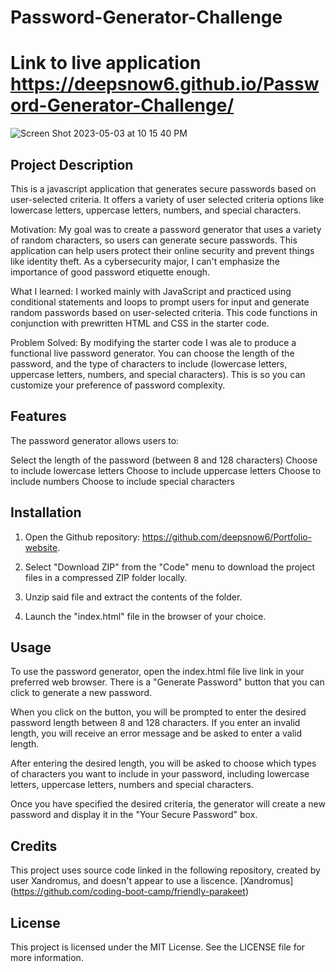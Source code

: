 # Password-Generator-Challenge

# Link to live application https://deepsnow6.github.io/Password-Generator-Challenge/

![Screen Shot 2023-05-03 at 10 15 40 PM](https://user-images.githubusercontent.com/130337959/236111420-4ce67576-c034-44ba-9096-39217bacb316.png)

## Project Description

This is a javascript application that generates secure passwords based on user-selected criteria. It offers a variety of user selected criteria options like lowercase letters, uppercase letters, numbers, and special characters.

Motivation: My goal was to create a password generator that uses a variety of random characters,  so users can generate secure passwords. This application can help users protect their online security and prevent things like identity theft. As a cybersecurity major, I can't emphasize the importance of good password etiquette enough. 

What I learned:  I worked mainly with JavaScript and practiced using conditional statements and loops to prompt users for input and  generate random passwords based on user-selected criteria. This code functions in conjunction with prewritten HTML and CSS in the starter code. 

Problem Solved: By modifying the starter code I was ale to produce a functional live password generator. You can choose the length of the password, and the type of characters to include (lowercase letters, uppercase letters, numbers, and special characters). This is so you can customize your preference of password complexity. 

## Features 

The password generator allows users to:

Select the length of the password (between 8 and 128 characters)
Choose to include lowercase letters
Choose to include uppercase letters
Choose to include numbers
Choose to include special characters

## Installation 

1. Open the Github repository: https://github.com/deepsnow6/Portfolio-website.

2. Select "Download ZIP" from the "Code" menu to download the project files in a compressed ZIP folder locally.

3. Unzip said file and extract the contents of the folder.

4. Launch the "index.html" file in the browser of your choice.

## Usage 

To use the password generator,  open the index.html file live link in your preferred web browser. There is a "Generate Password" button that you can click to generate a new password.

When you click on the button, you will be prompted to enter the desired password length between 8 and 128 characters. If you enter an invalid length, you will receive an error message and be asked to enter a valid length.

After entering the desired length, you will be asked to choose which types of characters you want to include in your password, including lowercase letters, uppercase letters, numbers and special characters.

Once you have specified the desired criteria, the generator will create a new password and display it in the "Your Secure Password" box.

## Credits
This project uses source code linked in the following repository, created by user Xandromus, and doesn't appear to use a liscence. [Xandromus] (https://github.com/coding-boot-camp/friendly-parakeet)


## License

This project is licensed under the MIT License. See the LICENSE file for more information.
